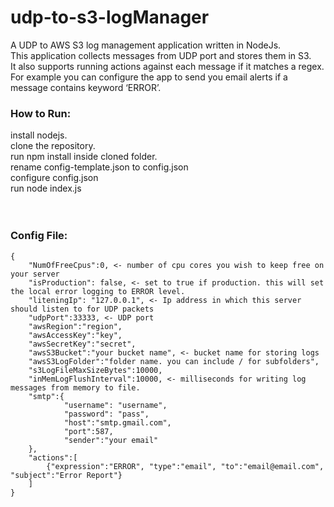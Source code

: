 # udp-to-s3-logManager
A UDP to AWS S3 log management application written in NodeJs. <br/>
This application collects messages from UDP port and stores them in S3.<br/>
It also supports running actions against each message if it matches a regex.<br/>
For example you can configure the app to send you email alerts if a message contains keyword ‘ERROR’.

### How to Run:
install nodejs.<br/>
clone the repository.<br/>
run npm install inside cloned folder.<br/>
rename config-template.json to config.json<br/>
configure config.json<br/>
run node index.js<br/>
<br/>
<br/>


### Config File:
```
{
    "NumOfFreeCpus":0, <- number of cpu cores you wish to keep free on your server
    "isProduction": false, <- set to true if production. this will set the local error logging to ERROR level.
    "liteningIp": "127.0.0.1", <- Ip address in which this server should listen to for UDP packets
    "udpPort":33333, <- UDP port
    "awsRegion":"region", 
    "awsAccessKey":"key", 
    "awsSecretKey":"secret",
    "awsS3Bucket":"your bucket name", <- bucket name for storing logs
    "awsS3LogFolder":"folder name. you can include / for subfolders",
    "s3LogFileMaxSizeBytes":10000,
    "inMemLogFlushInterval":10000, <- milliseconds for writing log messages from memory to file. 
    "smtp":{
            "username": "username",
            "password": "pass",
            "host":"smtp.gmail.com",
            "port":587,
            "sender":"your email"
    },
    "actions":[
        {"expression":"ERROR", "type":"email", "to":"email@email.com", "subject":"Error Report"}
    ]     
}
```
